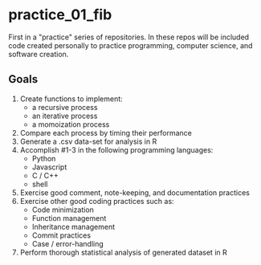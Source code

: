 # practice_01_fib
First in a "practice" series of repositories. In these repos will be included code created personally to practice programming, computer science, and software creation.

## Goals
1. Create functions to implement:
   - a recursive process
   - an iterative process
   - a momoization process
2. Compare each process by timing their performance
3. Generate a .csv data-set for analysis in R
4. Accomplish #1-3 in the following programming languages:
   - Python
   - Javascript
   - C / C++
   - shell
5. Exercise good comment, note-keeping, and documentation practices
6. Exercise other good coding practices such as:
   - Code minimization
   - Function management
   - Inheritance management
   - Commit practices
   - Case / error-handling
5. Perform thorough statistical analysis of generated dataset in R
